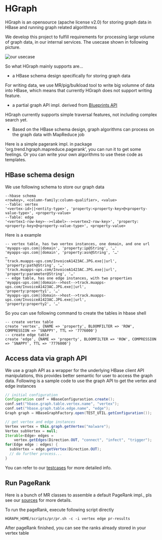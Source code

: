 HGraph
======

HGraph is an opensource (apache license v2.0) for storing graph data in HBase and running graph related algorithmns

We develop this project to fulfill requirements for processing large volume of graph data, in our internal services. The usecase shown in following picture.

![our usecase](https://dl.dropboxusercontent.com/u/9473777/hgraph/usecase-01.png)


So what HGraph mainly supports are...

* a HBase schema design specifically for storing graph data

For writing data, we use MR/pig/bulkload tool to write big volumne of data into HBase, which means that currently HGraph does not support writing feature.

* a partial graph API impl. derived from [Blueprints API](https://github.com/tinkerpop/blueprints)

HGraph currently supports simple traversal features, not including complex search yet.

* Based on the HBase schema design, graph algorithms can process on the graph data with MapReduce job

Here is a simple pagerank impl. in package 'org.trend.hgraph.mapreduce.pagerank', you can run it to get some feelings. Or you can write your own algorithms to use these code as templates.


## HBase schema design
We use following schema to store our graph data

    --hbase schema
    <rowkey>, <column-family:column-qualifier>, <value>
    --Table: vertex
    '<vertex-id>||<entity-type>', 'property:<property-key>@<property-value-type>', <property-value>
    --Table: edge
    '<vertex1-row-key>--><label>--><vertex2-row-key>', 'property:<property-key>@<property-value-type>', <property-value>

Here is a example

    -- vertex table, has two vertex instances, one domain, and one url
    'myapps-ups.com||domain', 'property:ip@String', '…'
    'myapps-ups.com||domain', 'property:asn@String', '…'
    …
    'track.muapps-ups.com/InvoiceA1423AC.JPG.exe||url', 'property:path@String', '…'
    'track.muapps-ups.com/InvoiceA1423AC.JPG.exe||url', 'property:parameter@String', '…'
    -- edge table, has one edge instances, with two properties 
    'myapps-ups.com||domain-->host-->track.muapps-ups.com/InvoiceA1423AC.JPG.exe||url', 
    'property:property1', '…'
    'myapps-ups.com||domain-->host-->track.muapps-ups.com/InvoiceA1423AC.JPG.exe||url', 
    'property:property2', '…'
    
So you can use following command to create the tables in hbase shell

    -- create vertex table
    create 'vertex', {NAME => 'property', BLOOMFILTER => 'ROW', COMPRESSION => ‘SNAPPY', TTL => '7776000'}
    -- create edge table
    create 'edge', {NAME => 'property', BLOOMFILTER => 'ROW', COMPRESSION => ‘SNAPPY', TTL => '7776000'}
    
## Access data via graph API
We use a graph API as a wrapper for the underlying HBase client API manipulations, this provides better semantic for user to access the graph data. Following is a sample code to use the graph API to get the vertex and edge instances

```java
// initial configuration
Configuration conf = HBaseConfigurastion.create();
conf.set("hbase.graph.table.vertex.name", "vertex");
conf.set("hbase.graph.table.edge.name", "edge");
Graph graph = HBaseGraphFactory.open(TEST_UTIL.getConfiguration());

// get vertex and edge instances
Vertex vertex = this.graph.getVertex("malware");
Vertex subVertex = null;
Iterable<Edge> edges = 
	vertex.getEdges(Direction.OUT, "connect", "infect", "trigger");
for(Edge edge : edges) {
  subVertex = edge.getVertex(Direction.OUT);
  // do further process...
}
```

You can refer to our [testcases](https://github.com/trendmicro/HGraph/tree/master/src/test/java/org/trend/hgraph) for more detailed info.

## Run PageRank
Here is a bunch of MR classes to assemble a default PageRank impl., pls see our [sources](https://github.com/trendmicro/HGraph/tree/master/src/main/java/org/trend/hgraph/mapreduce/pagerank) for more details.

To run the pageRank, execute following script directly

    HGRAPH_HOME/scripts/pr/pr.sh -c -i vertex edge pr-results

After pageRank finished, you can see the ranks already stored in your vertex table



